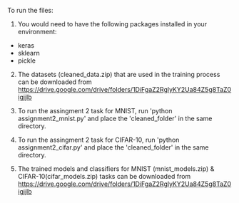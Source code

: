 To run the files:
1) You would need to have the following packages installed in your environment:
- keras
- sklearn
- pickle

2) The datasets (cleaned_data.zip) that are used in the training process can be downloaded from https://drive.google.com/drive/folders/1DiFgaZ2RglyKY2Ua84Z5g8TaZ0igjjlb

3) To run the assingment 2 task for MNIST, run 'python assignment2_mnist.py' and place the 'cleaned_folder' in the same directory.

4) To run the assingment 2 task for CIFAR-10, run 'python assignment2_cifar.py' and place the 'cleaned_folder' in the same directory.

5) The trained models and classifiers for MNIST (mnist_models.zip) & CIFAR-10(cifar_models.zip) tasks can be downloaded from https://drive.google.com/drive/folders/1DiFgaZ2RglyKY2Ua84Z5g8TaZ0igjjlb
